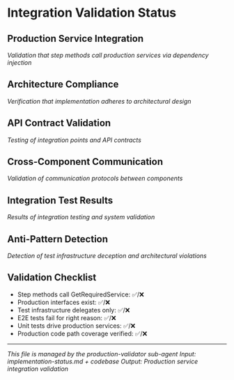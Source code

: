 # Integration Validation Status

## Production Service Integration
*Validation that step methods call production services via dependency injection*

## Architecture Compliance
*Verification that implementation adheres to architectural design*

## API Contract Validation
*Testing of integration points and API contracts*

## Cross-Component Communication
*Validation of communication protocols between components*

## Integration Test Results
*Results of integration testing and system validation*

## Anti-Pattern Detection
*Detection of test infrastructure deception and architectural violations*

## Validation Checklist
- Step methods call GetRequiredService: ✅/❌
- Production interfaces exist: ✅/❌
- Test infrastructure delegates only: ✅/❌
- E2E tests fail for right reason: ✅/❌
- Unit tests drive production services: ✅/❌
- Production code path coverage verified: ✅/❌

---
*This file is managed by the production-validator sub-agent*
*Input: implementation-status.md + codebase*
*Output: Production service integration validation*